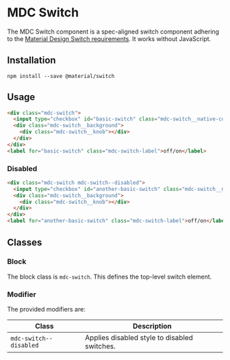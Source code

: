 # MDC Switch

The MDC Switch component is a spec-aligned switch component adhering to the
[Material Design Switch requirements](https://material.io/guidelines/components/selection-controls.html#selection-controls-switch).
It works without JavaScript.

## Installation

```
npm install --save @material/switch
```

## Usage

```html
<div class="mdc-switch">    
  <input type="checkbox" id="basic-switch" class="mdc-switch__native-control" />
  <div class="mdc-switch__background">
    <div class="mdc-switch__knob"></div>
  </div>
</div>
<label for="basic-switch" class="mdc-switch-label">off/on</label>
```

### Disabled
```html
<div class="mdc-switch mdc-switch--disabled">    
  <input type="checkbox" id="another-basic-switch" class="mdc-switch__native-control" disabled />
  <div class="mdc-switch__background">
    <div class="mdc-switch__knob"></div>
  </div>
</div>
<label for="another-basic-switch" class="mdc-switch-label">off/on</label>
```

## Classes

### Block

The block class is `mdc-switch`. This defines the top-level switch element.

### Modifier

The provided modifiers are:

| Class                 | Description                                  |
| ----------------------| -------------------------------------------- |
| `mdc-switch--disabled`   | Applies disabled style to disabled switches. |
